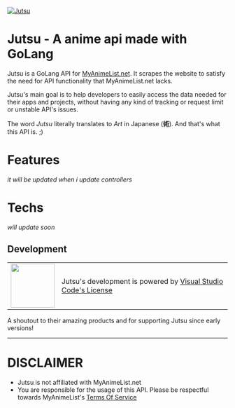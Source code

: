 [![Jutsu](https://i.imgur.com/WlFJPl1.png)](#jutsu---a-anime-api-made-with-golang)
# Jutsu - A anime api made with GoLang
Jutsu is a GoLang API for [MyAnimeList.net](https://myanimelist.net). It scrapes the website to satisfy the need for API functionality that MyAnimeList.net lacks.

Jutsu's main goal is to help developers to easily access the data needed for their apps and projects, without having any kind of tracking or request limit or unstable API's issues.

The word _Jutsu_ literally translates to _Art_ in Japanese (**術**). And that's what this API is. ;)

# Features
_it will be updated when i update controllers_

# Techs
_will update soon_

## Development

|||
|------------|----------|
| <img src="https://i.imgur.com/XeV3paQ.png" data-canonical-src="https://i.imgur.com/XeV3paQ.png" width="100" height="100" /> | Jutsu's development is powered by [Visual Studio Code's License](https://code.visualstudio.com/license) |

A shoutout to their amazing products and for supporting Jutsu since early versions!

---

# DISCLAIMER

- Jutsu is not affiliated with MyAnimeList.net
- You are responsible for the usage of this API. Please be respectful towards MyAnimeList's [Terms Of Service](https://myanimelist.net/about/terms_of_use)